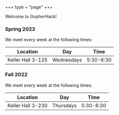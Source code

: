 +++
type = "page"
+++

Welcome to GopherHack!

### Spring 2023

We meet every week at the following times:

|Location|Day|Time|
|---|---|---|
|Keller Hall 3-125|Wednesdays|5:30-6:30|

### Fall 2022

We meet every week at the following times:

|Location|Day|Time|
|---|---|---|
|Keller Hall 3-230|Thursdays|5:30-6:30|
